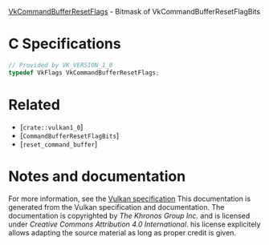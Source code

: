 [VkCommandBufferResetFlags](https://www.khronos.org/registry/vulkan/specs/1.3-extensions/man/html/VkCommandBufferResetFlags.html) - Bitmask of VkCommandBufferResetFlagBits

# C Specifications
```c
// Provided by VK_VERSION_1_0
typedef VkFlags VkCommandBufferResetFlags;
```

# Related
- [`crate::vulkan1_0`]
- [`CommandBufferResetFlagBits`]
- [`reset_command_buffer`]

# Notes and documentation
For more information, see the [Vulkan specification](https://www.khronos.org/registry/vulkan/specs/1.3-extensions/html/vkspec.html)
This documentation is generated from the Vulkan specification and documentation.
The documentation is copyrighted by *The Khronos Group Inc.* and is licensed under *Creative Commons Attribution 4.0 International*.
his license explicitely allows adapting the source material as long as proper credit is given.
        